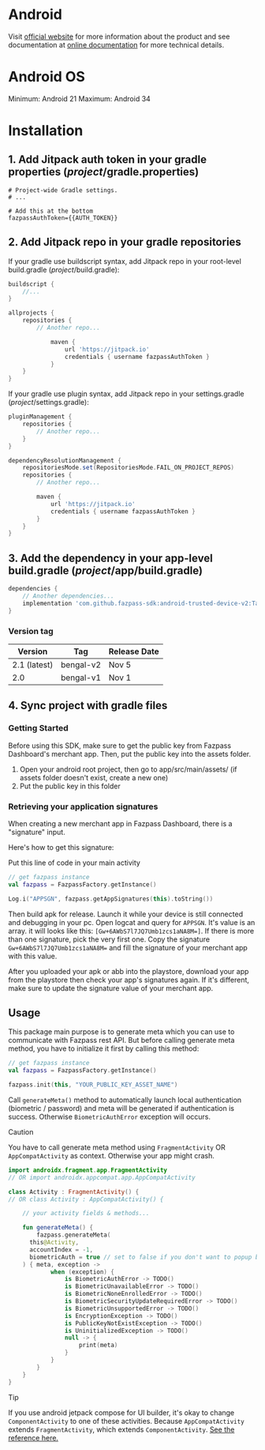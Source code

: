 # Android

Visit [official website](https://fazpass.com) for more information about the product and see documentation at [online documentation](https://doc.fazpass.com) for more technical details.

# Android OS

Minimum: Android 21
Maximum: Android 34

# Installation

## 1. Add Jitpack auth token in your gradle properties (*project*/gradle.properties)

```properties
# Project-wide Gradle settings.
# ...

# Add this at the bottom
fazpassAuthToken={{AUTH_TOKEN}}
```

## 2. Add Jitpack repo in your gradle repositories

If your gradle use buildscript syntax, add Jitpack repo in your root-level build.gradle (*project*/build.gradle):
```gradle
buildscript {
	//...
}

allprojects {
	repositories {
		// Another repo...

	        maven { 
	            url 'https://jitpack.io'
	            credentials { username fazpassAuthToken }
	        }
	}
}
```
If your gradle use plugin syntax, add Jitpack repo in your settings.gradle (*project*/settings.gradle):
```gradle
pluginManagement {
    repositories {
        // Another repo...
    }
}

dependencyResolutionManagement {
    repositoriesMode.set(RepositoriesMode.FAIL_ON_PROJECT_REPOS)
    repositories {
        // Another repo...

        maven { 
            url 'https://jitpack.io'
            credentials { username fazpassAuthToken }
        }
    }
}
```

## 3. Add the dependency in your app-level build.gradle (*project*/app/build.gradle)

```gradle
dependencies {
	// Another dependencies...
	implementation 'com.github.fazpass-sdk:android-trusted-device-v2:Tag'
}
```

### Version tag

| Version 	| Tag 			| Release Date 	|
| -- 		| --	 		| --		|
| 2.1 (latest) 	| bengal-v2  		| Nov 5   	|
| 2.0	 	| bengal-v1  		| Nov 1   	|

## 4. Sync project with gradle files

### Getting Started

Before using this SDK, make sure to get the public key from Fazpass Dashboard's merchant app.
Then, put the public key into the assets folder.

1. Open your android root project, then go to app/src/main/assets/ (if assets folder doesn't exist, create a new one)
2. Put the public key in this folder

### Retrieving your application signatures

When creating a new merchant app in Fazpass Dashboard, there is a "signature" input.

Here's how to get this signature:

Put this line of code in your main activity
```kotlin
// get fazpass instance
val fazpass = FazpassFactory.getInstance()

Log.i("APPSGN", fazpass.getAppSignatures(this).toString())
```
Then build apk for release. Launch it while your device is still connected and debugging in your pc.
Open logcat and query for `APPSGN`. It's value is an array. it will looks like this: `[Gw+6AWbS7l7JQ7Umb1zcs1aNA8M=]`.
If there is more than one signature, pick the very first one. Copy the signature `Gw+6AWbS7l7JQ7Umb1zcs1aNA8M=` and fill the signature 
of your merchant app with this value.

After you uploaded your apk or abb into the playstore, download your app from the playstore then check your app's signatures again.
If it's different, make sure to update the signature value of your merchant app.

## Usage

This package main purpose is to generate meta which you can use to communicate with Fazpass rest API. But
before calling generate meta method, you have to initialize it first by calling this method:
```kotlin
// get fazpass instance
val fazpass = FazpassFactory.getInstance()

fazpass.init(this, "YOUR_PUBLIC_KEY_ASSET_NAME")
```

Call `generateMeta()` method to automatically launch local authentication (biometric / password) and meta will be generated if authentication is success. 
Otherwise `BiometricAuthError` exception will occurs.

> [!CAUTION]
> You have to call generate meta method using `FragmentActivity` OR `AppCompatActivity` as context.
> Otherwise your app might crash.

```kotlin
import androidx.fragment.app.FragmentActivity
// OR import androidx.appcompat.app.AppCompatActivity

class Activity : FragmentActivity() {
// OR class Activity : AppCompatActivity() {

	// your activity fields & methods...

	fun generateMeta() {
		fazpass.generateMeta(
      this@Activity,
      accountIndex = -1, 
      biometricAuth = true // set to false if you don't want to popup biometric
    ) { meta, exception ->
		    when (exception) {
		        is BiometricAuthError -> TODO()
		        is BiometricUnavailableError -> TODO()
		        is BiometricNoneEnrolledError -> TODO()
		        is BiometricSecurityUpdateRequiredError -> TODO()
		        is BiometricUnsupportedError -> TODO()
		        is EncryptionException -> TODO()
		        is PublicKeyNotExistException -> TODO()
		        is UninitializedException -> TODO()
		        null -> { 
		            print(meta) 
		        }
		    }
		}
	}
}
```

> [!TIP]
> If you use android jetpack compose for UI builder, it's okay to change `ComponentActivity` to one of these activities.
> Because `AppCompatActivity` extends `FragmentActivity`, which extends `ComponentActivity`.
> [See the reference here.](https://stackoverflow.com/a/67364675)